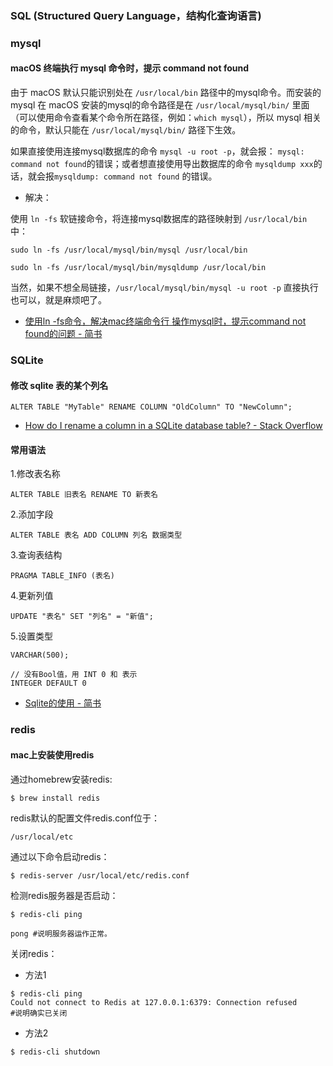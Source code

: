 ### SQL (Structured Query Language，结构化查询语言)

### mysql

#### macOS 终端执行 mysql 命令时，提示 command not found
由于 macOS 默认只能识别处在 `/usr/local/bin` 路径中的mysql命令。而安装的 mysql 在 macOS 安装的mysql的命令路径是在 `/usr/local/mysql/bin/` 里面（可以使用命令查看某个命令所在路径，例如：`which mysql`），所以 mysql 相关的命令，默认只能在 `/usr/local/mysql/bin/` 路径下生效。

如果直接使用连接mysql数据库的命令 `mysql -u root -p`，就会报： `mysql: command not found`的错误；或者想直接使用导出数据库的命令 `mysqldump xxx`的话，就会报`mysqldump: command not found` 的错误。

- 解决：

使用 `ln -fs` 软链接命令，将连接mysql数据库的路径映射到 `/usr/local/bin` 中：

```shell
sudo ln -fs /usr/local/mysql/bin/mysql /usr/local/bin
```


```shell
sudo ln -fs /usr/local/mysql/bin/mysqldump /usr/local/bin
```

当然，如果不想全局链接，`/usr/local/mysql/bin/mysql -u root -p` 直接执行也可以，就是麻烦吧了。

- [使用ln -fs命令，解决mac终端命令行 操作mysql时，提示command not found的问题 - 简书](https://www.jianshu.com/p/8808d7f06ad0)

### SQLite

#### 修改 sqlite 表的某个列名
```
ALTER TABLE "MyTable" RENAME COLUMN "OldColumn" TO "NewColumn";
```

- [How do I rename a column in a SQLite database table? - Stack Overflow](https://stackoverflow.com/questions/805363/how-do-i-rename-a-column-in-a-sqlite-database-table)


#### 常用语法

1.修改表名称
```
ALTER TABLE 旧表名 RENAME TO 新表名 
```

2.添加字段
```
ALTER TABLE 表名 ADD COLUMN 列名 数据类型 
```

3.查询表结构
```
PRAGMA TABLE_INFO (表名)
```

4.更新列值
```
UPDATE "表名" SET "列名" = "新值";
```

5.设置类型


```
VARCHAR(500);

// 没有Bool值，用 INT 0 和 表示
INTEGER DEFAULT 0
```

- [Sqlite的使用 - 简书](https://www.jianshu.com/p/f1b60943dfb7)



### redis
#### mac上安装使用redis
通过homebrew安装redis:
```
$ brew install redis
``` 

redis默认的配置文件redis.conf位于：
```
/usr/local/etc
```

通过以下命令启动redis：

```
$ redis-server /usr/local/etc/redis.conf
```

检测redis服务器是否启动：

```
$ redis-cli ping

pong #说明服务器运作正常。
```

关闭redis：

* 方法1
```
$ redis-cli ping
Could not connect to Redis at 127.0.0.1:6379: Connection refused
#说明确实已关闭
```

* 方法2
```
$ redis-cli shutdown
```


